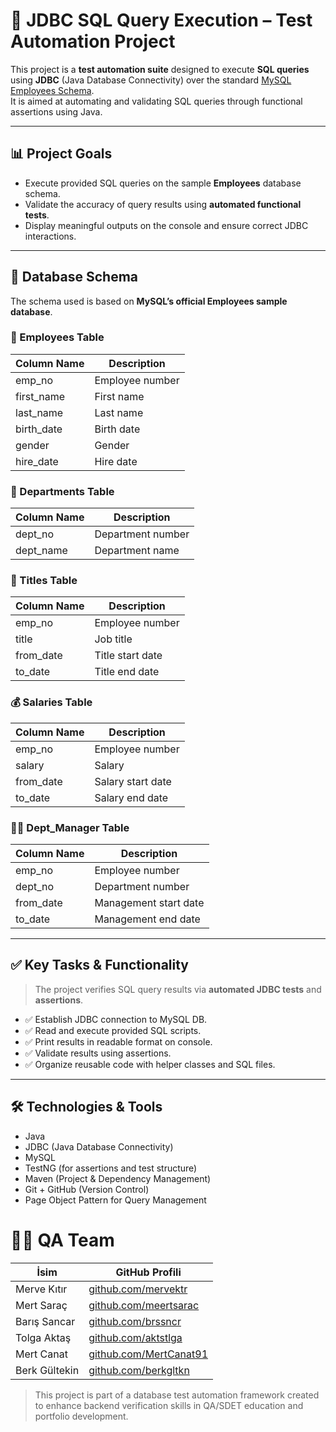 # 🧪 JDBC SQL Query Execution – Test Automation Project

This project is a **test automation suite** designed to execute **SQL queries** using **JDBC** (Java Database Connectivity) over the standard [MySQL Employees Schema](https://dev.mysql.com/doc/employee/en/sakila-structure.html).  
It is aimed at automating and validating SQL queries through functional assertions using Java.

---

## 📊 Project Goals

- Execute provided SQL queries on the sample **Employees** database schema.
- Validate the accuracy of query results using **automated functional tests**.
- Display meaningful outputs on the console and ensure correct JDBC interactions.

---

## 📁 Database Schema

The schema used is based on **MySQL’s official Employees sample database**.

### 👤 Employees Table

| Column Name | Description      |
|-------------|------------------|
| emp_no      | Employee number  |
| first_name  | First name       |
| last_name   | Last name        |
| birth_date  | Birth date       |
| gender      | Gender           |
| hire_date   | Hire date        |

### 🏢 Departments Table

| Column Name | Description       |
|-------------|-------------------|
| dept_no     | Department number |
| dept_name   | Department name   |

### 👔 Titles Table

| Column Name | Description          |
|-------------|----------------------|
| emp_no      | Employee number      |
| title       | Job title            |
| from_date   | Title start date     |
| to_date     | Title end date       |

### 💰 Salaries Table

| Column Name | Description       |
|-------------|-------------------|
| emp_no      | Employee number   |
| salary      | Salary            |
| from_date   | Salary start date |
| to_date     | Salary end date   |

### 🧑‍💼 Dept_Manager Table

| Column Name | Description              |
|-------------|--------------------------|
| emp_no      | Employee number          |
| dept_no     | Department number        |
| from_date   | Management start date    |
| to_date     | Management end date      |

---

## ✅ Key Tasks & Functionality

> The project verifies SQL query results via **automated JDBC tests** and **assertions**.

- ✅ Establish JDBC connection to MySQL DB.
- ✅ Read and execute provided SQL scripts.
- ✅ Print results in readable format on console.
- ✅ Validate results using assertions.
- ✅ Organize reusable code with helper classes and SQL files.

---

## 🛠️ Technologies & Tools

- Java
- JDBC (Java Database Connectivity)
- MySQL
- TestNG (for assertions and test structure)
- Maven (Project & Dependency Management)
- Git + GitHub (Version Control)
- Page Object Pattern for Query Management
  

# 👨‍💻 QA Team

| İsim           | GitHub Profili                                      |
|----------------|------------------------------------------------------|
| Merve Kıtır     | [github.com/mervektr](https://github.com/mervektr)         |
| Mert Saraç      | [github.com/meertsarac](https://github.com/meertsarac)     |
| Barış Sancar    | [github.com/brssncr](https://github.com/brssncr)           |
| Tolga Aktaş     | [github.com/aktstlga](https://github.com/aktstlga)         |
| Mert Canat      | [github.com/MertCanat91](https://github.com/MertCanat91)   |
| Berk Gültekin   | [github.com/berkgltkn](https://github.com/berkgltkn)       |

> This project is part of a database test automation framework created to enhance backend verification skills in QA/SDET education and portfolio development.
